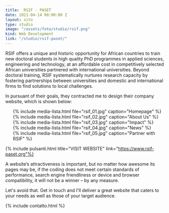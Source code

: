 ```yaml
---
title:  RSIF - PASET
date: 2021-04-14 00:00:00 Z
layout: sito
type: studio
image: "/assets/foto/studio/rsif.png"
kind: Web Development
link: "/studio/rsif-paset/"
---
```

RSIF offers a unique and historic opportunity for African countries to train new doctoral students in high quality PhD programmes in applied sciences, engineering and technology, at an affordable cost in competitively selected African universities partnered with international universities. Beyond doctoral training, RSIF systematically nurtures research capacity by fostering partnerships between universities and domestic and international firms to find solutions to local challenges.

In pursuant of their goals, they contracted me to design their company website, which is shown below:

<div class="media logos">
<ul>
{% include media-lista.html file="rsif_01.jpg" caption="Homepage" %}
<div class="break"></div>
{% include media-lista.html file="rsif_02.jpg" caption="About Us" %}
<div class="break"></div>
{% include media-lista.html file="rsif_03.jpg" caption="Impact" %}
<div class="break"></div>
{% include media-lista.html file="rsif_04.jpg" caption="News" %}
<div class="break"></div>
{% include media-lista.html file="rsif_05.jpg" caption="Partner with RSIF" %}
<div class="break"></div>
</ul>
</div>

{% include pulsanti.html title="VISIT WEBSITE" link="https://www.rsif-paset.org"%}

A website’s attractiveness is important, but no matter how awesome its pages may be, if the coding does not meet certain standards of performance, search engine friendliness or device and browser compatibility, it will not be a winner – by any measure.

Let's avoid that. Get in touch and I'll deliver a great website that caters to your needs as well as those of your target audience.

{% include contatto.html %}